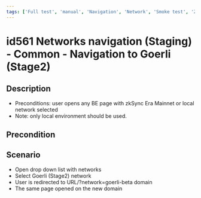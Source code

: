 ```yaml
---
tags: ['Full test', 'manual', 'Navigation', 'Network', 'Smoke test', 'ZKF-2507', 'Automated']
---
```


# id561 Networks navigation (Staging) - Common - Navigation to Goerli (Stage2)

## Description
  - Preconditions: user opens any BE page with zkSync Era Mainnet or local network selected
  - Note: only local environment should be used.

## Precondition


## Scenario
- Open drop down list with networks
- Select Goerli (Stage2) network
- User is redirected to URL/?network=goerli-beta domain
- The same page opened on the new domain
